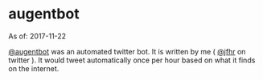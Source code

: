 # augentbot
As of: 2017-11-22

[@augentbot](https://twitter.com/augentbot) was an automated twitter bot. It is written by me ( [@jfhr](https://twitter.com/jfhr) on twitter ). It would tweet automatically once per hour based on what it finds on the internet.
